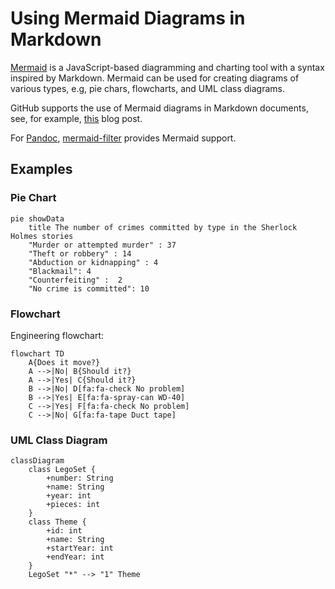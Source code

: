 Using Mermaid Diagrams in Markdown
==================================

[Mermaid](https://mermaid-js.github.io/mermaid/) is a JavaScript-based diagramming and charting tool with a syntax inspired by Markdown. Mermaid can be used for creating diagrams of various types, e.g, pie chars, flowcharts, and UML class diagrams.

GitHub supports the use of Mermaid diagrams in Markdown documents, see, for example, [this](https://github.blog/2022-02-14-include-diagrams-markdown-files-mermaid/) blog post.

For [Pandoc](https://github.com/raghur/mermaid-filter), [mermaid-filter](https://github.com/raghur/mermaid-filter) provides Mermaid support.

Examples
--------

### Pie Chart

```mermaid
pie showData
    title The number of crimes committed by type in the Sherlock Holmes stories
    "Murder or attempted murder" : 37
    "Theft or robbery" : 14
    "Abduction or kidnapping" : 4
    "Blackmail": 4
    "Counterfeiting" :  2
    "No crime is committed": 10
```

### Flowchart

Engineering flowchart:

```mermaid
flowchart TD
    A{Does it move?}
    A -->|No| B{Should it?}
    A -->|Yes| C{Should it?}
    B -->|No| D[fa:fa-check No problem]
    B -->|Yes| E[fa:fa-spray-can WD-40]
    C -->|Yes| F[fa:fa-check No problem]
    C -->|No| G[fa:fa-tape Duct tape]
```

### UML Class Diagram

```mermaid
classDiagram
    class LegoSet {
        +number: String
        +name: String
        +year: int
        +pieces: int
    }
    class Theme {
        +id: int
        +name: String
        +startYear: int
        +endYear: int
    }
    LegoSet "*" --> "1" Theme
```
